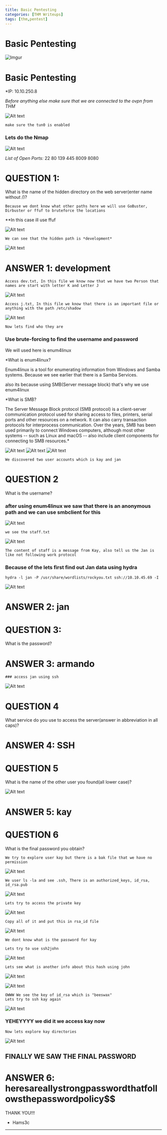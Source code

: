 ```yaml
---
title: Basic Pentesting
categories: [THM Writeups]
tags: [thm,pentest]
---
```

# Basic Pentesting



![Imgur](https://i.imgur.com/Tijps6u.png)



# Basic Pentesting

*IP: 10.10.250.8

*Before anything else make sure that we are connected to the ovpn from THM*

![Alt text](/assets/images/basicpentesting1.png)

	make sure the tun0 is enabled

### Lets do the Nmap

![Alt text](/assets/images/basicpentesting2.png)


*List of Open Ports:*
22
80
139
445
8009
8080

# QUESTION 1:

What is the name of the hidden directory on the web server(enter name without /)?

	Because we dont know what other paths here we will use GoBuster, Dirbuster or ffuf to bruteforce the locations

**In this case ill use ffuf

![Alt text](/assets/images/basicpentesting3.png)

	We can see that the hidden path is *development*

![Alt text](/assets/images/basicpentesting4.png)
# ANSWER 1: development



	Access dev.txt, In this file we know now that we have two Person that names are start with letter K and Letter J

![Alt text](/assets/images/basicpentesting5.png)

	Access j.txt, In this file we know that there is an important file or anything with the path /etc/shadow
	
![Alt text](/assets/images/basicpentesting6.png)

	Now lets find who they are

### Use brute-forcing to find the username and password

We will used here is enum4linux 

*What is enum4linux?

Enum4linux is a tool for enumerating information from Windows and Samba systems. Because we see earlier that there is a Samba Services.

also its because using SMB(Server message block) that's why we use enum4linux

*What is SMB?

The Server Message Block protocol (SMB protocol) is a client-server communication protocol used for sharing access to files, printers, serial ports and other resources on a network. It can also carry transaction protocols for interprocess communication. Over the years, SMB has been used primarily to connect Windows computers, although most other systems -- such as Linux and macOS -- also include client components for connecting to SMB resources.*



![Alt text](/assets/images/basicpentesting7.png)
![Alt text](/assets/images/basicpentesting8.png)
![Alt text](/assets/images/basicpentesting9.png)

	We discovered two user accounts which is kay and jan

# QUESTION 2 

What is the username? 

### after using enum4linux we saw that there is an anonymous path and we can use smbclient for this 

![Alt text](/assets/images/basicpentesting10.png)

	we see the staff.txt

![Alt text](/assets/images/basicpentesting11.png)

	The content of staff is a message from Kay, also tell us the Jan is like not following work protocol



### Because of the lets first find out Jan data using hydra

```
hydra -l jan -P /usr/share/wordlists/rockyou.txt ssh://10.10.45.69 -I
```

![Alt text](/assets/images/basicpentesting12.png)

# ANSWER 2:  jan

# QUESTION 3: 
What is the password?

# ANSWER 3: armando

	### access jan using ssh

![Alt text](/assets/images/basicpentesting13.png)


# QUESTION 4

What service do you use to access the server(answer in abbreviation in all caps)?

# ANSWER 4: SSH


# QUESTION 5

What is the name of the other user you found(all lower case)?

![Alt text](/assets/images/basicpentesting14.png)

# ANSWER 5: kay

# QUESTION 6 


What is the final password you obtain?


	We try to explore user kay but there is a bak file that we have no permission

![Alt text](/assets/images/basicpentesting15.png)

	We user ls -la and see .ssh, There is an authorized_keys, id_rsa, id_rsa.pub

![Alt text](/assets/images/basicpentesting16.png)

	Lets try to access the private key

![Alt text](/assets/images/basicpentesting17.png)


	Copy all of it and put this in rsa_id file 


![Alt text](/assets/images/basicpentesting18.png)

	We dont know what is the password for kay

	Lets try to use ssh2john

![Alt text](/assets/images/basicpentesting19.png)

	Lets see what is another info about this hash using john

![Alt text](/assets/images/basicpentesting20.png)

![Alt text](/assets/images/basicpentesting21.png)

	OWWW We see the key of id_rsa which is "beeswax"
	Lets try to ssh kay again

![Alt text](/assets/images/basicpentesting22.png)

### YEHEYYYY we did it we access kay now 

	Now lets explore kay directories

![Alt text](/assets/images/basicpentesting23.png)

## FINALLY WE SAW THE FINAL PASSWORD

# ANSWER 6: heresareallystrongpasswordthatfollowsthepasswordpolicy$$




THANK YOU!!!
- Hams3c
---------------



